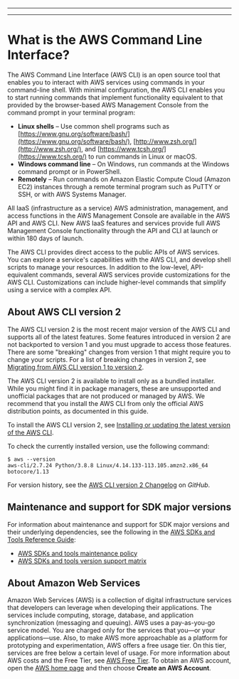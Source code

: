 --------

--------

# What is the AWS Command Line Interface?<a name="cli-chap-welcome"></a>

The AWS Command Line Interface \(AWS CLI\) is an open source tool that enables you to interact with AWS services using commands in your command\-line shell\. With minimal configuration, the AWS CLI enables you to start running commands that implement functionality equivalent to that provided by the browser\-based AWS Management Console from the command prompt in your terminal program:
+ **Linux shells** – Use common shell programs such as [https://www.gnu.org/software/bash/](https://www.gnu.org/software/bash/), [http://www.zsh.org/](http://www.zsh.org/), and [https://www.tcsh.org/](https://www.tcsh.org/) to run commands in Linux or macOS\.
+ **Windows command line** – On Windows, run commands at the Windows command prompt or in PowerShell\.
+ **Remotely** – Run commands on Amazon Elastic Compute Cloud \(Amazon EC2\) instances through a remote terminal program such as PuTTY or SSH, or with AWS Systems Manager\.

All IaaS \(infrastructure as a service\) AWS administration, management, and access functions in the AWS Management Console are available in the AWS API and AWS CLI\. New AWS IaaS features and services provide full AWS Management Console functionality through the API and CLI at launch or within 180 days of launch\. 

The AWS CLI provides direct access to the public APIs of AWS services\. You can explore a service's capabilities with the AWS CLI, and develop shell scripts to manage your resources\. In addition to the low\-level, API\-equivalent commands, several AWS services provide customizations for the AWS CLI\. Customizations can include higher\-level commands that simplify using a service with a complex API\.

## About AWS CLI version 2<a name="welcome-versions-v2"></a>

The AWS CLI version 2 is the most recent major version of the AWS CLI and supports all of the latest features\. Some features introduced in version 2 are not backported to version 1 and you must upgrade to access those features\. There are some "breaking" changes from version 1 that might require you to change your scripts\. For a list of breaking changes in version 2, see [Migrating from AWS CLI version 1 to version 2](cliv2-migration.md)\.

The AWS CLI version 2 is available to install only as a bundled installer\. While you might find it in package managers, these are unsupported and unofficial packages that are not produced or managed by AWS\. We recommend that you install the AWS CLI from only the official AWS distribution points, as documented in this guide\. 

To install the AWS CLI version 2, see [Installing or updating the latest version of the AWS CLI](getting-started-install.md)\.

To check the currently installed version, use the following command:

```
$ aws --version
aws-cli/2.7.24 Python/3.8.8 Linux/4.14.133-113.105.amzn2.x86_64 botocore/1.13
```

For version history, see the [AWS CLI version 2 Changelog](https://github.com/aws/aws-cli/blob/v2/CHANGELOG.rst?plain=1) on *GitHub*\.

## Maintenance and support for SDK major versions<a name="sdks-major-versions-maintenance-support"></a>

For information about maintenance and support for SDK major versions and their underlying dependencies, see the following in the [AWS SDKs and Tools Reference Guide](https://docs.aws.amazon.com/sdkref/latest/guide/overview.html):
+ [AWS SDKs and tools maintenance policy](https://docs.aws.amazon.com/sdkref/latest/guide/maint-policy.html)
+ [AWS SDKs and tools version support matrix](https://docs.aws.amazon.com/sdkref/latest/guide/version-support-matrix.html)

## About Amazon Web Services<a name="about-aws"></a>

Amazon Web Services \(AWS\) is a collection of digital infrastructure services that developers can leverage when developing their applications\. The services include computing, storage, database, and application synchronization \(messaging and queuing\)\. AWS uses a pay\-as\-you\-go service model\. You are charged only for the services that you—or your applications—use\. Also, to make AWS more approachable as a platform for prototyping and experimentation, AWS offers a free usage tier\. On this tier, services are free below a certain level of usage\. For more information about AWS costs and the Free Tier, see [AWS Free Tier](http://aws.amazon.com/free/)\. To obtain an AWS account, open the [AWS home page](http://aws.amazon.com/) and then choose **Create an AWS Account**\.